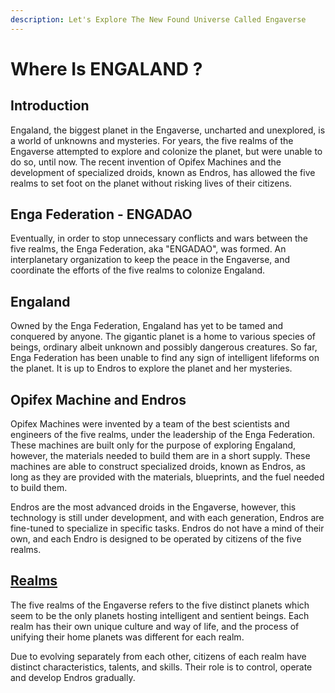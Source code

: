 ```yaml
---
description: Let's Explore The New Found Universe Called Engaverse
---
```


# Where Is ENGALAND ?

## Introduction

Engaland, the biggest planet in the Engaverse, uncharted and unexplored, is a world of unknowns and mysteries. For years, the five realms of the Engaverse attempted to explore and colonize the planet, but were unable to do so, until now. The recent invention of Opifex Machines and the development of specialized droids, known as Endros, has allowed the five realms to set foot on the planet without risking lives of their citizens.

## Enga Federation - ENGADAO

Eventually, in order to stop unnecessary conflicts and wars between the five realms, the Enga Federation, aka "ENGADAO", was formed. An interplanetary organization to keep the peace in the Engaverse, and coordinate the efforts of the five realms to colonize Engaland.

## Engaland

Owned by the Enga Federation, Engaland has yet to be tamed and conquered by anyone. The gigantic planet is a home to various species of beings, ordinary albeit unknown and possibly dangerous creatures. So far, Enga Federation has been unable to find any sign of intelligent lifeforms on the planet. It is up to Endros to explore the planet and her mysteries.

## Opifex Machine and Endros

Opifex Machines were invented by a team of the best scientists and engineers of the five realms, under the leadership of the Enga Federation. These machines are built only for the purpose of exploring Engaland, however, the materials needed to build them are in a short supply. These machines are able to construct specialized droids, known as Endros, as long as they are provided with the materials, blueprints, and the fuel needed to build them.

Endros are the most advanced droids in the Engaverse, however, this technology is still under development, and with each generation, Endros are fine-tuned to specialize in specific tasks. Endros do not have a mind of their own, and each Endro is designed to be operated by citizens of the five realms.

## [Realms](gameplay/characteristic-of-realms.md)

The five realms of the Engaverse refers to the five distinct planets which seem to be the only planets hosting intelligent and sentient beings. Each realm has their own unique culture and way of life, and the process of unifying their home planets was different for each realm.

Due to evolving separately from each other, citizens of each realm have distinct characteristics, talents, and skills. Their role is to control, operate and develop Endros gradually.
